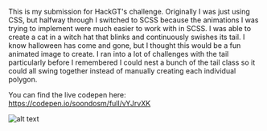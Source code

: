 This is my submission for HackGT's challenge. Originally I was just using CSS, but halfway through I switched to SCSS because the animations I was trying to implement were much easier to work with in SCSS. I was able to create a cat in a witch hat that blinks and continuously swishes its tail. I know halloween has come and gone, but I thought this would be a fun animated image to create. I ran into a lot of challenges with the tail particularly before I remembered I could nest a bunch of the tail class so it could all swing together instead of manually creating each individual polygon.

You can find the live codepen here: https://codepen.io/soondosm/full/vYJrvXK

![alt text](https://github.com/Soondosm/challenge0001-submissions/blob/main/css-art-soondos-witchycat/witchycat.gif?raw=true)

